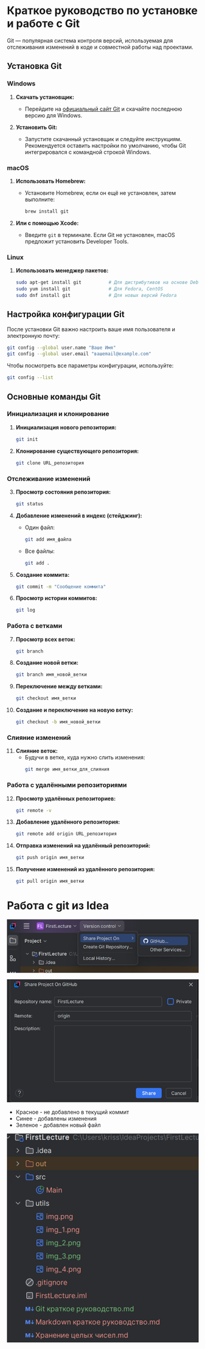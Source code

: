 # Краткое руководство по установке и работе с Git

Git — популярная система контроля версий, используемая для отслеживания изменений в коде и совместной работы над проектами.

## Установка Git

### Windows

1. **Скачать установщик:**
   - Перейдите на [официальный сайт Git](https://git-scm.com) и скачайте последнюю версию для Windows.

2. **Установить Git:**
   - Запустите скачанный установщик и следуйте инструкциям. Рекомендуется оставить настройки по умолчанию, чтобы Git интегрировался с командной строкой Windows.

### macOS

1. **Использовать Homebrew:**
   - Установите Homebrew, если он ещё не установлен, затем выполните:
     ```bash
     brew install git
     ```

2. **Или с помощью Xcode:**
   - Введите `git` в терминале. Если Git не установлен, macOS предложит установить Developer Tools.

### Linux

1. **Использовать менеджер пакетов:**
   ```bash
   sudo apt-get install git          # Для дистрибутивов на основе Debian
   sudo yum install git              # Для Fedora, CentOS
   sudo dnf install git              # Для новых версий Fedora
   ```

## Настройка конфигурации Git

После установки Git важно настроить ваше имя пользователя и электронную почту:

```bash
git config --global user.name "Ваше Имя"
git config --global user.email "вашemail@example.com"
```

Чтобы посмотреть все параметры конфигурации, используйте:

```bash
git config --list
```

## Основные команды Git

### Инициализация и клонирование

1. **Инициализация нового репозитория:**
   ```bash
   git init
   ```

2. **Клонирование существующего репозитория:**
   ```bash
   git clone URL_репозитория
   ```

### Отслеживание изменений

3. **Просмотр состояния репозитория:**
   ```bash
   git status
   ```

4. **Добавление изменений в индекс (стейджинг):**
   - Один файл:
     ```bash
     git add имя_файла
     ```
   - Все файлы:
     ```bash
     git add .
     ```

5. **Создание коммита:**
   ```bash
   git commit -m "Сообщение коммита"
   ```

6. **Просмотр истории коммитов:**
   ```bash
   git log
   ```

### Работа с ветками

7. **Просмотр всех веток:**
   ```bash
   git branch
   ```

8. **Создание новой ветки:**
   ```bash
   git branch имя_новой_ветки
   ```

9. **Переключение между ветками:**
   ```bash
   git checkout имя_ветки
   ```

10. **Создание и переключение на новую ветку:**
    ```bash
    git checkout -b имя_новой_ветки
    ```

### Слияние изменений

11. **Слияние веток:**
    - Будучи в ветке, куда нужно слить изменения:
      ```bash
      git merge имя_ветки_для_слияния
      ```

### Работа с удалёнными репозиториями

12. **Просмотр удалённых репозиториев:**
    ```bash
    git remote -v
    ```

13. **Добавление удалённого репозитория:**
    ```bash
    git remote add origin URL_репозитория
    ```

14. **Отправка изменений на удалённый репозиторий:**
    ```bash
    git push origin имя_ветки
    ```

15. **Получение изменений из удалённого репозитория:**
    ```bash
    git pull origin имя_ветки
    ```

# Работа с git из Idea
![img_1.png](utils/img_4.png)

![img_2.png](utils/img_2.png)

- Красное - не добавлено в текущий коммит
- Синее - добавлены изменения
- Зеленое - добавлен новый файл

![img.png](utils/img_5.png)
